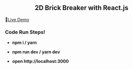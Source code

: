 <h2 align="center">2D Brick Breaker with React.js</h2>

:rocket:[Live Demo](https://2d-brick-breaker.netlify.app/ "Live Demo")

### Code Run Steps! ###

-  **npm i / yarn**

- **npm run dev / yarn dev**

- **open http://localhost:3000**